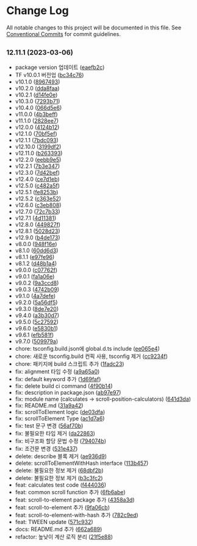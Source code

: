 # Change Log

All notable changes to this project will be documented in this file.
See [Conventional Commits](https://conventionalcommits.org) for commit guidelines.

## <small>12.11.1 (2023-03-06)</small>

- package version 업데이트 ([eaefb2c](https://github.com/titicacadev/triple-frontend/commit/eaefb2c))
- TF v10.0.1 버전업 ([bc34c76](https://github.com/titicacadev/triple-frontend/commit/bc34c76))
- v10.1.0 ([8967493](https://github.com/titicacadev/triple-frontend/commit/8967493))
- v10.2.0 ([dda8faa](https://github.com/titicacadev/triple-frontend/commit/dda8faa))
- v10.2.1 ([d14fe0e](https://github.com/titicacadev/triple-frontend/commit/d14fe0e))
- v10.3.0 ([7293b71](https://github.com/titicacadev/triple-frontend/commit/7293b71))
- v10.4.0 ([066d5e6](https://github.com/titicacadev/triple-frontend/commit/066d5e6))
- v11.0.0 ([4b3beff](https://github.com/titicacadev/triple-frontend/commit/4b3beff))
- v11.1.0 ([2828ee7](https://github.com/titicacadev/triple-frontend/commit/2828ee7))
- v12.0.0 ([4124b12](https://github.com/titicacadev/triple-frontend/commit/4124b12))
- v12.1.0 ([70bf5ef](https://github.com/titicacadev/triple-frontend/commit/70bf5ef))
- v12.1.1 ([7bdc093](https://github.com/titicacadev/triple-frontend/commit/7bdc093))
- v12.10.0 ([3199df2](https://github.com/titicacadev/triple-frontend/commit/3199df2))
- v12.11.0 ([b263393](https://github.com/titicacadev/triple-frontend/commit/b263393))
- v12.2.0 ([eebb9e5](https://github.com/titicacadev/triple-frontend/commit/eebb9e5))
- v12.2.1 ([7b3e347](https://github.com/titicacadev/triple-frontend/commit/7b3e347))
- v12.3.0 ([7d42bef](https://github.com/titicacadev/triple-frontend/commit/7d42bef))
- v12.4.0 ([ce7d1eb](https://github.com/titicacadev/triple-frontend/commit/ce7d1eb))
- v12.5.0 ([c482a5f](https://github.com/titicacadev/triple-frontend/commit/c482a5f))
- v12.5.1 ([fe8253b](https://github.com/titicacadev/triple-frontend/commit/fe8253b))
- v12.5.2 ([c363e52](https://github.com/titicacadev/triple-frontend/commit/c363e52))
- v12.6.0 ([c3eb808](https://github.com/titicacadev/triple-frontend/commit/c3eb808))
- v12.7.0 ([72c7b33](https://github.com/titicacadev/triple-frontend/commit/72c7b33))
- v12.7.1 ([4d11381](https://github.com/titicacadev/triple-frontend/commit/4d11381))
- v12.8.0 ([449827f](https://github.com/titicacadev/triple-frontend/commit/449827f))
- v12.8.1 ([5028d23](https://github.com/titicacadev/triple-frontend/commit/5028d23))
- v12.9.0 ([b4de173](https://github.com/titicacadev/triple-frontend/commit/b4de173))
- v8.0.0 ([948f16e](https://github.com/titicacadev/triple-frontend/commit/948f16e))
- v8.1.0 ([60dd6d3](https://github.com/titicacadev/triple-frontend/commit/60dd6d3))
- v8.1.1 ([e97fe96](https://github.com/titicacadev/triple-frontend/commit/e97fe96))
- v8.1.2 ([d48b1a4](https://github.com/titicacadev/triple-frontend/commit/d48b1a4))
- v9.0.0 ([c07762f](https://github.com/titicacadev/triple-frontend/commit/c07762f))
- v9.0.1 ([fa1a06e](https://github.com/titicacadev/triple-frontend/commit/fa1a06e))
- v9.0.2 ([9a3ccd8](https://github.com/titicacadev/triple-frontend/commit/9a3ccd8))
- v9.0.3 ([4742b09](https://github.com/titicacadev/triple-frontend/commit/4742b09))
- v9.1.0 ([4a7defe](https://github.com/titicacadev/triple-frontend/commit/4a7defe))
- v9.2.0 ([5a56df5](https://github.com/titicacadev/triple-frontend/commit/5a56df5))
- v9.3.0 ([8de7e20](https://github.com/titicacadev/triple-frontend/commit/8de7e20))
- v9.4.0 ([a3b30d7](https://github.com/titicacadev/triple-frontend/commit/a3b30d7))
- v9.5.0 ([5c27592](https://github.com/titicacadev/triple-frontend/commit/5c27592))
- v9.6.0 ([e5830b1](https://github.com/titicacadev/triple-frontend/commit/e5830b1))
- v9.6.1 ([efb581f](https://github.com/titicacadev/triple-frontend/commit/efb581f))
- v9.7.0 ([509979a](https://github.com/titicacadev/triple-frontend/commit/509979a))
- chore: tsconfig.build.json에 global.d.ts include ([ee065e4](https://github.com/titicacadev/triple-frontend/commit/ee065e4))
- chore: 새로운 tsconfig.build 컨픽 사용, tsconfig 제거 ([cc9234f](https://github.com/titicacadev/triple-frontend/commit/cc9234f))
- chore: 패키지에 build 스크립트 추가 ([1fadc23](https://github.com/titicacadev/triple-frontend/commit/1fadc23))
- fix: alignment 타입 수정 ([a9a65a0](https://github.com/titicacadev/triple-frontend/commit/a9a65a0))
- fix: default keyword 추가 ([1d69faf](https://github.com/titicacadev/triple-frontend/commit/1d69faf))
- fix: delete build ci command ([4f90b14](https://github.com/titicacadev/triple-frontend/commit/4f90b14))
- fix: description in package.json ([ab97e97](https://github.com/titicacadev/triple-frontend/commit/ab97e97))
- fix: module name (calculates -> scroll-position-calculators) ([641d3da](https://github.com/titicacadev/triple-frontend/commit/641d3da))
- fix: README.md ([31a9a42](https://github.com/titicacadev/triple-frontend/commit/31a9a42))
- fix: scrollToElement logic ([de03dfa](https://github.com/titicacadev/triple-frontend/commit/de03dfa))
- fix: scrollToElement Type ([ac1d7a6](https://github.com/titicacadev/triple-frontend/commit/ac1d7a6))
- fix: test 문구 변경 ([56af70b](https://github.com/titicacadev/triple-frontend/commit/56af70b))
- fix: 불필요한 타입 제거 ([da22863](https://github.com/titicacadev/triple-frontend/commit/da22863))
- fix: 비구조화 할당 문법 수정 ([794074b](https://github.com/titicacadev/triple-frontend/commit/794074b))
- fix: 조건문 변경 ([531e437](https://github.com/titicacadev/triple-frontend/commit/531e437))
- delete: describe 블록 제거 ([ae936d9](https://github.com/titicacadev/triple-frontend/commit/ae936d9))
- delete: scrollToElementWithHash interface ([113b457](https://github.com/titicacadev/triple-frontend/commit/113b457))
- delete: 불필요한 정보 제거 ([68dbf2b](https://github.com/titicacadev/triple-frontend/commit/68dbf2b))
- delete: 불필요한 정보 제거 ([b3c3fc2](https://github.com/titicacadev/triple-frontend/commit/b3c3fc2))
- feat: calculates test code ([f444036](https://github.com/titicacadev/triple-frontend/commit/f444036))
- feat: common scroll function 추가 ([6fb6abe](https://github.com/titicacadev/triple-frontend/commit/6fb6abe))
- feat: scroll-to-element package 추가 ([4358a3d](https://github.com/titicacadev/triple-frontend/commit/4358a3d))
- feat: scroll-to-element 추가 ([9fa06cb](https://github.com/titicacadev/triple-frontend/commit/9fa06cb))
- feat: scroll-to-element-with-hash 추가 ([782c9ed](https://github.com/titicacadev/triple-frontend/commit/782c9ed))
- feat: TWEEN update ([571c932](https://github.com/titicacadev/triple-frontend/commit/571c932))
- docs: README.md 추가 ([662a689](https://github.com/titicacadev/triple-frontend/commit/662a689))
- refactor: 높낮이 계산 로직 분리 ([21f5e88](https://github.com/titicacadev/triple-frontend/commit/21f5e88))
